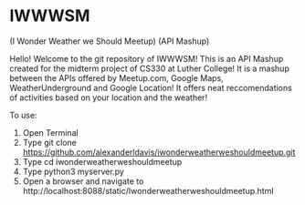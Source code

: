 # IWWWSM
(I Wonder Weather we Should Meetup)
(API Mashup)


Hello! Welcome to the git repository of IWWWSM! This is an API Mashup created for the midterm project of CS330 at Luther College! It is a mashup between the APIs offered by Meetup.com, Google Maps, WeatherUnderground and Google Location! It offers neat reccomendations of activities based on your location and the weather!

To use:
1. Open Terminal
2. Type git clone https://github.com/alexanderldavis/iwonderweatherweshouldmeetup.git
3. Type cd iwonderweatherweshouldmeetup
4. Type python3 myserver.py
5. Open a browser and navigate to http://localhost:8088/static/Iwonderweatherweshouldmeetup.html
